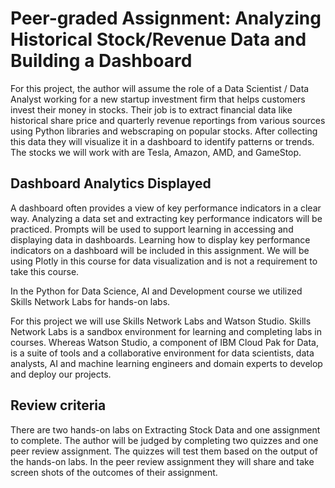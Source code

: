 # Peer-graded Assignment: Analyzing Historical Stock/Revenue Data and Building a Dashboard

For this project, the author will assume the role of a Data Scientist / Data Analyst working for a new startup investment firm that helps customers invest their money in stocks. Their job is to extract financial data like historical share price and quarterly revenue reportings from various sources using Python libraries and webscraping on popular stocks. After collecting this data they will visualize it in a dashboard to identify patterns or trends. The stocks we will work with are Tesla, Amazon, AMD, and GameStop.

## Dashboard Analytics Displayed

A dashboard often provides a view of key performance indicators in a clear way. Analyzing a data set and extracting key performance indicators will be practiced. Prompts will be used to support learning in accessing and displaying data in dashboards. Learning how to display key performance indicators on a dashboard will be included in this assignment. We will be using Plotly in this course for data visualization and is not a requirement to take this course.

In the Python for Data Science, AI and Development course we utilized Skills Network Labs for hands-on labs.

For this project we will use Skills Network Labs and Watson Studio. Skills Network Labs is a sandbox environment for learning and completing labs in courses. Whereas Watson Studio, a component of IBM Cloud Pak for Data, is a suite of tools and a collaborative environment for data scientists, data analysts, AI and machine learning engineers and domain experts to develop and deploy our projects.

## Review criteria

There are two hands-on labs on Extracting Stock Data and one assignment to complete. The author will be judged by completing two quizzes and one peer review assignment. The quizzes will test them based on the output of the hands-on labs. In the peer review assignment they will share and take screen shots of the outcomes of their assignment.
